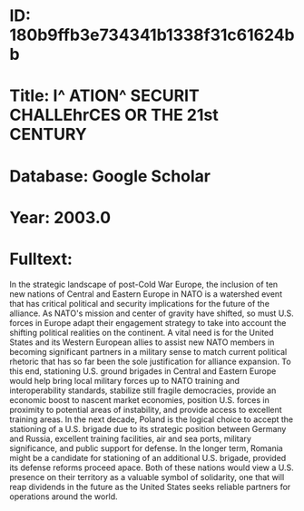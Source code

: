 # ID: 180b9ffb3e734341b1338f31c61624bb
# Title: I^ ATION^ SECURIT CHALLEhrCES OR THE 21st CENTURY
# Database: Google Scholar
# Year: 2003.0
# Fulltext:
In the strategic landscape of post-Cold War Europe, the inclusion of ten new nations of Central and Eastern Europe in NATO is a watershed event that has critical political and security implications for the future of the alliance.
As NATO's mission and center of gravity have shifted, so must U.S. forces in Europe adapt their engagement strategy to take into account the shifting political realities on the continent.
A vital need is for the United States and its Western European allies to assist new NATO members in becoming significant partners in a military sense to match current political rhetoric that has so far been the sole justification for alliance expansion.
To this end, stationing U.S. ground brigades in Central and Eastern Europe would help bring local military forces up to NATO training and interoperability standards, stabilize still fragile democracies, provide an economic boost to nascent market economies, position U.S. forces in proximity to potential areas of instability, and provide access to excellent training areas.
In the next decade, Poland is the logical choice to accept the stationing of a U.S. brigade due to its strategic position between Germany and Russia, excellent training facilities, air and sea ports, military significance, and public support for defense.
In the longer term, Romania might be a candidate for stationing of an additional U.S. brigade, provided its defense reforms proceed apace.
Both of these nations would view a U.S. presence on their territory as a valuable symbol of solidarity, one that will reap dividends in the future as the United States seeks reliable partners for operations around the world.
